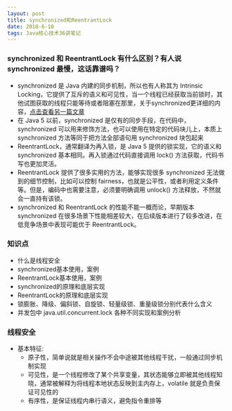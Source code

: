 ```yaml
---
layout: post
title: synchronized和ReentrantLock
date: 2018-6-10
tags: Java核心技术36讲笔记
---
```


### synchronized 和 ReentrantLock 有什么区别？有人说 synchronized 最慢，这话靠谱吗？
- synchronized 是 Java 内建的同步机制，所以也有人称其为 Intrinsic Locking，它提供了互斥的语义和可见性，当一个线程已经获取当前锁时，其他试图获取的线程只能等待或者阻塞在那里，关于synchronized更详细的内容，[点击查看另一篇文章](http://www.heshengbang.tech/2018/05/Java的synchronized关键字/)
- 在 Java 5 以前，synchronized 是仅有的同步手段，在代码中， synchronized 可以用来修饰方法，也可以使用在特定的代码块儿上，本质上 synchronized 方法等同于把方法全部语句用 synchronized 块包起来
- ReentrantLock，通常翻译为再入锁，是 Java 5 提供的锁实现，它的语义和 synchronized 基本相同。再入锁通过代码直接调用 lock() 方法获取，代码书写也更加灵活。
- ReentrantLock 提供了很多实用的方法，能够实现很多 synchronized 无法做到的细节控制，比如可以控制 fairness，也就是公平性，或者利用定义条件等。但是，编码中也需要注意，必须要明确调用 unlock() 方法释放，不然就会一直持有该锁。
- synchronized 和 ReentrantLock 的性能不能一概而论，早期版本 synchronized 在很多场景下性能相差较大，在后续版本进行了较多改进，在低竞争场景中表现可能优于 ReentrantLock。

### 知识点
- 什么是线程安全
- synchronized基本使用，案例
- ReentrantLock基本使用，案例
- synchronized的原理和底层实现
- ReentrantLock的原理和底层实现
- 锁膨胀、降级、偏斜锁、自旋锁、轻量级锁、重量级锁分别代表什么含义
- 并发包中 java.util.concurrent.lock 各种不同实现和案例分析

### 线程安全
- 基本特征:
	- 原子性，简单说就是相关操作不会中途被其他线程干扰，一般通过同步机制实现
	- 可见性，是一个线程修改了某个共享变量，其状态能够立即被其他线程知晓，通常被解释为将线程本地状态反映到主内存上，volatile 就是负责保证可见性的
	- 有序性，是保证线程内串行语义，避免指令重排等